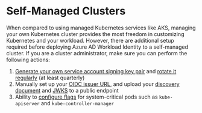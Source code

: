 # Self-Managed Clusters

When compared to using managed Kubernetes services like AKS, managing your own Kubernetes cluster provides the most freedom in customizing Kubernetes and your workload. However, there are additional setup required before deploying Azure AD Workload Identity to a self-managed cluster. If you are a cluster administrator, make sure you can perform the following actions:

1.  [Generate your own service account signing key pair][1] and [rotate it regularly][2] (at least quarterly)
2.  Manually set up your [OIDC issuer URL][3], and upload your [discovery document][4] and [JWKS][5] to a public endpoint
3.  Ability to [configure flags][6] for system-critical pods such as `kube-apiserver` and `kube-controller-manager`

[1]: ./self-managed-clusters/service-account-key-generation.md

[2]: ../topics/self-managed-clusters/service-account-key-rotation.md

[3]: ./self-managed-clusters/oidc-issuer.md

[4]: ./self-managed-clusters/oidc-issuer/discovery-document.md

[5]: ./self-managed-clusters/oidc-issuer/jwks.md

[6]: ./self-managed-clusters/configurations.md
